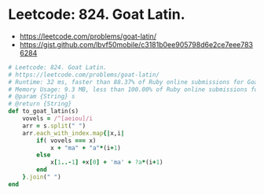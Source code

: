 # Leetcode: 824. Goat Latin.

- https://leetcode.com/problems/goat-latin/
- https://gist.github.com/lbvf50mobile/c3181b0ee905798d6e2ce7eee7836284

```Ruby
# Leetcode: 824. Goat Latin.
# https://leetcode.com/problems/goat-latin/
# Runtime: 32 ms, faster than 88.37% of Ruby online submissions for Goat Latin.
# Memory Usage: 9.3 MB, less than 100.00% of Ruby online submissions for Goat Latin
# @param {String} s
# @return {String}
def to_goat_latin(s)
    vovels = /^[aeiou]/i
    arr = s.split(" ")
    arr.each_with_index.map{|x,i|
        if( vovels === x)
            x + "ma" + "a"*(i+1)
        else
            x[1..-1] +x[0] + 'ma' + ?a*(i+1)
        end
    }.join(" ")
end
```